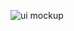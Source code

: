 ![ui mockup](https://github.com/TCNJ-SE/ArmInArm-F23/assets/91216718/e1c99a38-7004-433f-9bea-ed9e197b1fc4)
